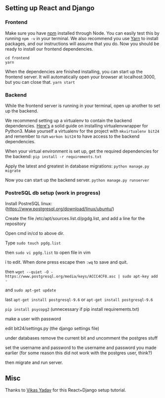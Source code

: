 ## Setting up React and Django

### Frontend
Make sure you have [npm](https://nodejs.org/en/) installed through Node. You can easily test this by running `npm -v` in your terminal. We also recommend you use [Yarn](https://yarnpkg.com/lang/en/) to install packages, and our instructions will assume that you do.
Now you should be ready to install our frontend dependencies.
```
cd frontend
yarn
```

When the dependencies are finished installing, you can start up the frontend server. It will automatically open your browser at localhost:3000, but you can close that.
`yarn start`

### Backend
While the frontend server is running in your terminal, open up another to set up the backend.

We recommend setting up a virtualenv to contain the backend dependencies. [Here's](https://gist.github.com/IamAdiSri/a379c36b70044725a85a1216e7ee9a46) a solid guide on installing virtualenvwrapper for Python3. 
Make yourself a virtualenv for the project with `mkvirtualenv bit24` and remember to run `workon bit24` to have access to the backend dependencies.

When your virtual environment is set up, get the required dependencies for the backend:
`pip install -r requirements.txt`

Apply the latest and greatest in database migrations:
`python manage.py migrate`

Now you can start up the backend server.
`python manage.py runserver`


### PostreSQL db setup (work in progress)
Install PostreSQL linux: (https://www.postgresql.org/download/linux/ubuntu/)

Create the file /etc/apt/sources.list.d/pgdg.list, and add a line for the repository

Open cmd in/cd to above dir.

Type `sudo touch pgdg.list`

then `sudo vi pgdg.list` to open file in vim

i to edit. When done press escape then `:wq` to save and quit.

then `wget --quiet -O - https://www.postgresql.org/media/keys/ACCC4CF8.asc | sudo apt-key add -`

and `sudo apt-get update`

last `apt-get install postgresql-9.6` or `apt-get install postgresql-9.6`

`pip install psycopg2` (unnecessary if pip install requirements.txt)

make a user with password

edit bit24/settings.py (the django settings file)

under databases remove the current bit and uncomment the postgres stuff

set the username and password to the username and password you made earlier (for some reason this did not work with the postgres user, think?)

then migrate and run server.

## Misc
Thanks to [Vikas Yadav](http://v1k45.com/blog/modern-django-part-1-setting-up-django-and-react/) for this React+Django setup tutorial.
